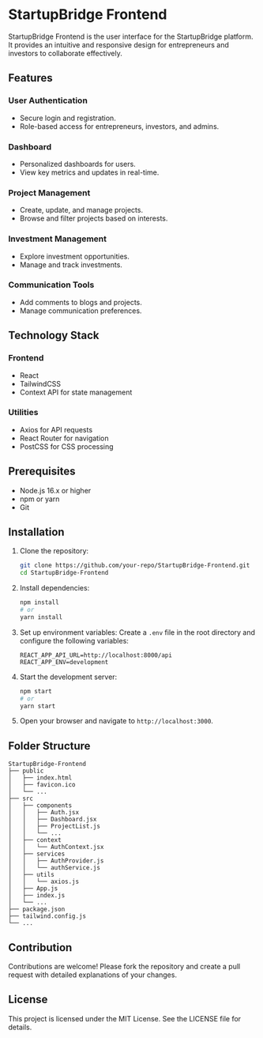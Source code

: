 # StartupBridge Frontend

StartupBridge Frontend is the user interface for the StartupBridge platform. It provides an intuitive and responsive design for entrepreneurs and investors to collaborate effectively.

## Features

### User Authentication
- Secure login and registration.
- Role-based access for entrepreneurs, investors, and admins.

### Dashboard
- Personalized dashboards for users.
- View key metrics and updates in real-time.

### Project Management
- Create, update, and manage projects.
- Browse and filter projects based on interests.

### Investment Management
- Explore investment opportunities.
- Manage and track investments.

### Communication Tools
- Add comments to blogs and projects.
- Manage communication preferences.

## Technology Stack

### Frontend
- React
- TailwindCSS
- Context API for state management

### Utilities
- Axios for API requests
- React Router for navigation
- PostCSS for CSS processing

## Prerequisites

- Node.js 16.x or higher
- npm or yarn
- Git

## Installation

1. Clone the repository:
   ```bash
   git clone https://github.com/your-repo/StartupBridge-Frontend.git
   cd StartupBridge-Frontend
   ```

2. Install dependencies:
   ```bash
   npm install
   # or
   yarn install
   ```

3. Set up environment variables:
   Create a `.env` file in the root directory and configure the following variables:
   ```env
   REACT_APP_API_URL=http://localhost:8000/api
   REACT_APP_ENV=development
   ```

4. Start the development server:
   ```bash
   npm start
   # or
   yarn start
   ```

5. Open your browser and navigate to `http://localhost:3000`.

## Folder Structure

```
StartupBridge-Frontend
├── public
│   ├── index.html
│   ├── favicon.ico
│   └── ...
├── src
│   ├── components
│   │   ├── Auth.jsx
│   │   ├── Dashboard.jsx
│   │   ├── ProjectList.js
│   │   └── ...
│   ├── context
│   │   └── AuthContext.jsx
│   ├── services
│   │   ├── AuthProvider.js
│   │   └── authService.js
│   ├── utils
│   │   └── axios.js
│   ├── App.js
│   ├── index.js
│   └── ...
├── package.json
├── tailwind.config.js
└── ...
```

## Contribution

Contributions are welcome! Please fork the repository and create a pull request with detailed explanations of your changes.

## License

This project is licensed under the MIT License. See the LICENSE file for details.
